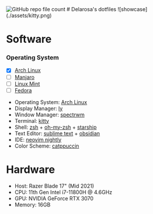 <img alt="GitHub repo file count" src="https://img.shields.io/github/directory-file-count/codelarosa/dotfiles?style=plastic">
# Delarosa's dotfiles 
![showcase](./assets/kitty.png)

# Software
### Operating System
- [X] [Arch Linux](https://archlinux.org/)
- [ ] [Manjaro](https://manjaro.org)
- [ ] [Linux Mint](https://linuxmint.com)
- [ ] [Fedora](https://getfedora.org)

* Operating System: [Arch Linux](https://archlinux.org/)
* Display Manager: [ly](https://github.com/fairyglade/ly)
* Window Manager: [spectrwm](https://github.com/conformal/spectrwm)
* Terminal: [kitty](https://github.com/kovidgoyal/kitty)
* Shell: [zsh](https://www.zsh.org/) + [oh-my-zsh](https://ohmyz.sh/) + [starship](https://starship.rs/)
* Text Editor: [sublime text](https://www.sublimetext.com/) + [obsidian](https://obsidian.md/)
* IDE: [neovim nightly](https://github.com/neovim/neovim/releases)
* Color Scheme: [catppuccin](https://github.com/catppuccin/catppuccin)

# Hardware
* Host: Razer Blade 17" (Mid 2021)
* CPU: 11th Gen Intel i7-11800H @ 4.6GHz
* GPU: NVIDIA GeForce RTX 3070
* Memory: 16GB
